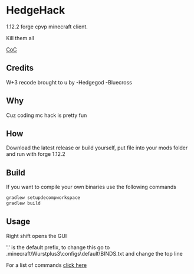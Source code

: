 # HedgeHack 

1.12.2 forge cpvp minecraft client.

Kill them all


[CoC](CODE_OF_CONDUCT.md)


## Credits

W+3 recode brought to u by 
      -Hedgegod
      -Bluecross

## Why

Cuz coding mc hack is pretty fun

## How

Download the latest release or build yourself, put file into your mods folder and run with forge 1.12.2

## Build

If you want to compile your own binaries use the following commands


```bash
gradlew setupdecompworkspace
gradlew build
```

## Usage

Right shift opens the GUI

'.' is the default prefix, to change this go to .minecraft\Wurstplus3\configs\default\BINDS.txt and change the top line

For a list of commands [click here](Commands.md)

